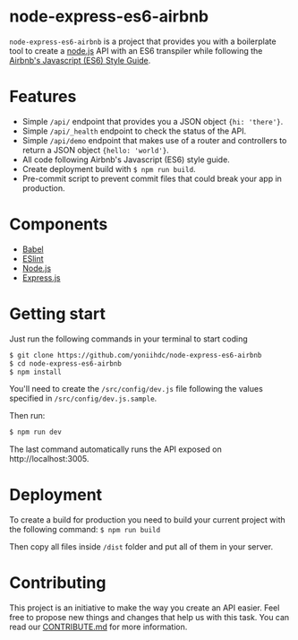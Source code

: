 # node-express-es6-airbnb
`node-express-es6-airbnb` is a project that provides you with a boilerplate tool to create a [node.js](https://nodejs.org/en/) API with an ES6 transpiler while following the [Airbnb's Javascript (ES6) Style Guide](https://github.com/airbnb/javascript).

# Features
* Simple `/api/` endpoint that provides you a JSON object `{hi: 'there'}`.
* Simple `/api/_health` endpoint to check the status of the API.
* Simple `/api/demo` endpoint that makes use of a router and controllers to return a JSON object `{hello: 'world'}`.
* All code following Airbnb's Javascript (ES6) style guide.
* Create deployment build with `$ npm run build`.
* Pre-commit script to prevent commit files that could break your app in production.

# Components
* [Babel](https://babeljs.io/)
* [ESlint](https://eslint.org/)
* [Node.js](https://nodejs.org/en/)
* [Express.js](http://expressjs.com/)

# Getting start
Just run the following commands in your terminal to start coding
```bash
$ git clone https://github.com/yoniihdc/node-express-es6-airbnb
$ cd node-express-es6-airbnb
$ npm install
```

You'll need to create the `/src/config/dev.js` file following the values specified in `/src/config/dev.js.sample`.

Then run:
```bash
$ npm run dev
```

The last command automatically runs the API exposed on http://localhost:3005.

# Deployment
To create a build for production you need to build your current project with the following command:
`$ npm run build`

Then copy all files inside `/dist` folder and put all of them in your server.

# Contributing

This project is an initiative to make the way you create an API easier. Feel free to propose new things and changes that help us with this task. You can read our [CONTRIBUTE.md](CONTRIBUTE.md) for more information.